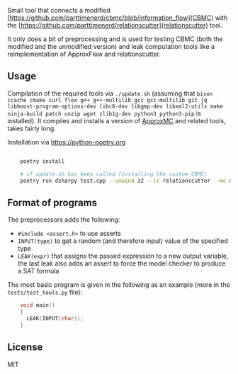 Small tool that connects a modified [https://github.com/parttimenerd/cbmc/blob/information_flow](CBMC)
with the [https://github.com/parttimenerd/relationscutter](relationscutter) tool.

It only does a bit of preprocessing and is used for testing CBMC (both the modified and the unmodified version)
and leak computation tools like a reimplementation of ApproxFlow and relationscutter.

Usage
------------

Compilation of the required tools via `./update.sh`
(assuming that `bison ccache cmake curl flex g++ g++-multilib gcc gcc-multilib git jq libboost-program-options-dev libc6-dev libgmp-dev libxml2-utils make ninja-build patch unzip wget zlib1g-dev python3 python3-pip` is installed).
It compiles and installs a version of [ApproxMC](https://github.com/meelgroup/approxmc/) and related tools,
takes fairly long.

Installation via https://python-poetry.org

```sh

    poetry install

    # if update.sh has been called (installing the custom CBMC)
    poetry run dsharpy test.cpp --unwind 32 --lc relationscutter --mc modified_cbmc
```

Format of programs
------------------
The preprocessors adds the following:

- `#include <assert.h>` to use asserts
- `INPUT(type)` to get a random (and therefore input) value of the specified type
- `LEAK(expr)` that assigns the passed expression to a new output variable, the last leak also adds an assert
  to force the model checker to produce a SAT formula

The most basic program is given in the following as an example (more in the `tests/test_tools.py` file):

```cpp
    void main()
    {
      LEAK(INPUT(char));
    }
```

License
-------
MIT